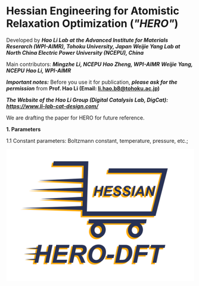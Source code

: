 # Hessian Engineering for Atomistic Relaxation Optimization (***"HERO"***)

Developed by
***Hao Li Lab at the Advanced Institute for Materials Reserarch (WPI-AIMR), Tohoku University, Japan***
***Weijie Yang Lab at North China Electric Power University (NCEPU), China***

Main contributors:
***Mingzhe Li, NCEPU***
***Hao Zheng, WPI-AIMR***
***Weijie Yang, NCEPU***
***Hao Li, WPI-AIMR***

***Important notes:*** Before you use it for publication, ***please ask for the permission*** from **Prof. Hao Li (Email: li.hao.b8@tohoku.ac.jp)**

***The Website of the Hao Li Group (Digital Catalysis Lab, DigCat): https://www.li-lab-cat-design.com/***

We are drafting the paper for HERO for future reference.


**1. Parameters**

1.1 Constant parameters: Boltzmann constant, temperature, pressure, etc.;


![image](https://github.com/hero-dft/beta/blob/main/HERO_logo.png)
  
